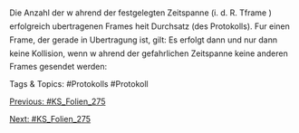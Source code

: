 Die Anzahl der w ahrend der festgelegten Zeitspanne (i. d. R. Tframe )
erfolgreich ubertragenen Frames heit Durchsatz (des Protokolls).
Fur einen Frame, der gerade in Ubertragung ist, gilt:
Es erfolgt dann und nur dann keine Kollision, wenn w ahrend der
gefahrlichen Zeitspanne keine anderen Frames gesendet werden:

   Tags & Topics:
   #Protokolls
   #Protokoll

[Previous: #KS_Folien_275](KS_Folien_275.md)

[Next: #KS_Folien_275](KS_Folien_275.md)